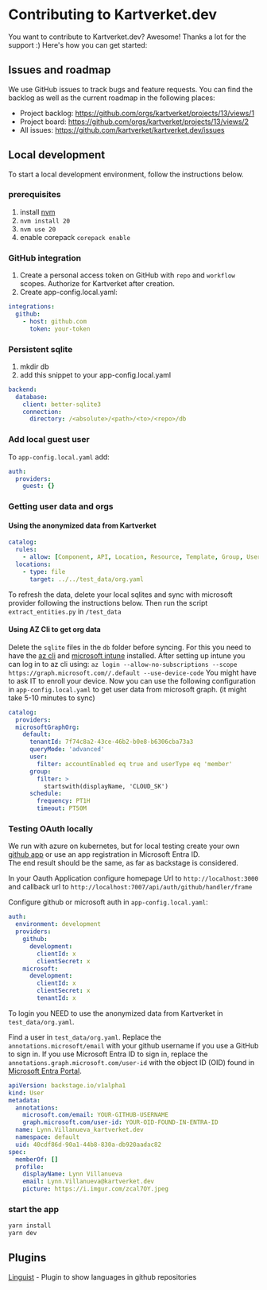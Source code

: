 # Contributing to Kartverket.dev

You want to contribute to Kartverket.dev? Awesome! Thanks a lot for the
support :) Here's how you can get started:

## Issues and roadmap

We use GitHub issues to track bugs and feature requests. You can find the
backlog as well as the current roadmap in the following places:

- Project backlog: https://github.com/orgs/kartverket/projects/13/views/1
- Project board: https://github.com/orgs/kartverket/projects/13/views/2
- All issues: https://github.com/kartverket/kartverket.dev/issues

## Local development

To start a local development environment, follow the instructions below.

### prerequisites

1. install [nvm](https://github.com/nvm-sh/nvm)
2. `nvm install 20`
3. `nvm use 20`
4. enable corepack `corepack enable`

### GitHub integration

1. Create a personal access token on GitHub with `repo` and `workflow` scopes. Authorize for Kartverket after creation.
2. Create app-config.local.yaml:

```yaml
integrations:
  github:
    - host: github.com
      token: your-token
```

### Persistent sqlite

1. mkdir db
2. add this snippet to your app-config.local.yaml

```yaml
backend:
  database:
    client: better-sqlite3
    connection:
      directory: /<absolute>/<path>/<to>/<repo>/db
```

### Add local guest user
To `app-config.local.yaml` add: 
```yaml
auth:
  providers:
    guest: {}
```
### Getting user data and orgs

#### Using the anonymized data from Kartverket

```yaml
catalog:
  rules:
    - allow: [Component, API, Location, Resource, Template, Group, User]
  locations:
    - type: file
      target: ../../test_data/org.yaml
```

To refresh the data, delete your local sqlites and sync with microsoft provider following the instructions below.
Then run the script `extract_entities.py` in `/test_data`

#### Using AZ Cli to get org data

Delete the `sqlite` files in the `db` folder before syncing.
For this you need to have the [az cli](https://learn.microsoft.com/en-us/cli/azure/install-azure-cli-linux?pivots=apt) and [microsoft intune](https://learn.microsoft.com/en-us/mem/intune/user-help/microsoft-intune-app-linux) installed.
After setting up intune you can log in to az cli using: `az login --allow-no-subscriptions --scope https://graph.microsoft.com//.default --use-device-code`
You might have to ask IT to enroll your device.
Now you can use the following configuration in `app-config.local.yaml` to get user data from microsoft graph. (it might take 5-10 minutes to sync)

```yaml
catalog:
  providers:
  microsoftGraphOrg:
    default:
      tenantId: 7f74c8a2-43ce-46b2-b0e8-b6306cba73a3
      queryMode: 'advanced'
      user:
        filter: accountEnabled eq true and userType eq 'member'
      group:
        filter: >
          startswith(displayName, 'CLOUD_SK')
      schedule:
        frequency: PT1H
        timeout: PT50M
```

### Testing OAuth locally

We run with azure on kubernetes, but for local testing create your own [github app](https://github.com/settings/developers) or use an app registration in Microsoft Entra ID.    
The end result should be the same, as far as backstage is considered.

In your Oauth Application configure homepage Url to  `http://localhost:3000` and callback url to `http://localhost:7007/api/auth/github/handler/frame`

Configure github or microsoft auth in `app-config.local.yaml`: 
```yaml
auth:
  environment: development
  providers:
    github:
      development:
        clientId: x
        clientSecret: x
    microsoft:
      development:
        clientId: x
        clientSecret: x
        tenantId: x
```

To login you NEED to use the anonymized data from Kartverket in `test_data/org.yaml`. 

Find a user in `test_data/org.yaml`. Replace the `annotations.microsoft/email` with your github username if you use a GitHub to sign in. 
If you use Microsoft Entra ID to sign in, replace the `annotations.graph.microsoft.com/user-id` with the object ID (OID) found in [Microsoft Entra Portal](https://aka.ms/MSEntraPortal).
```yaml
apiVersion: backstage.io/v1alpha1
kind: User
metadata:
  annotations:
    microsoft.com/email: YOUR-GITHUB-USERNAME
    graph.microsoft.com/user-id: YOUR-OID-FOUND-IN-ENTRA-ID
  name: Lynn.Villanueva_kartverket.dev
  namespace: default
  uid: 40cdf86d-90a1-44b8-830a-db920aadac82
spec:
  memberOf: []
  profile:
    displayName: Lynn Villanueva
    email: Lynn.Villanueva@kartverket.dev
    picture: https://i.imgur.com/zcal7OY.jpeg
```
### start the app

```sh
yarn install
yarn dev
```

## Plugins

[Linguist](https://github.com/backstage/backstage/tree/master/plugins/linguist) - Plugin to show languages in github repositories
